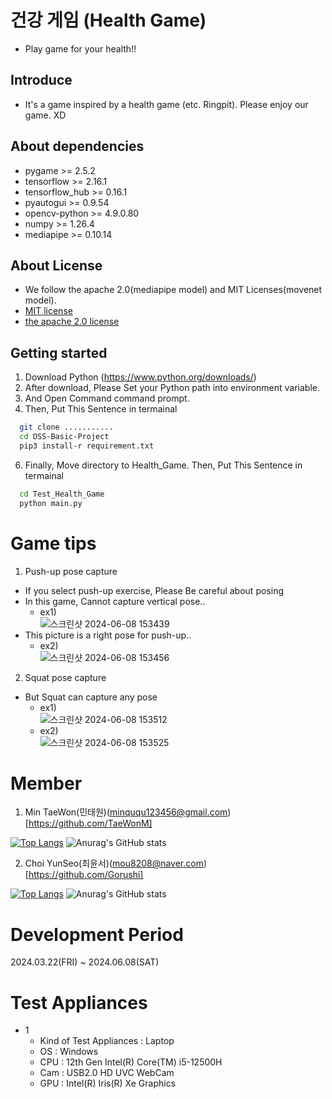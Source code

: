 # 건강 게임 (Health Game)
- Play game for your health!!
## Introduce
- It's a game inspired by a health game (etc. Ringpit).
  Please enjoy our game. XD
## About dependencies
 - pygame  >= 2.5.2
 - tensorflow >= 2.16.1
 - tensorflow_hub >= 0.16.1
 - pyautogui >= 0.9.54
 - opencv-python >= 4.9.0.80
 - numpy >= 1.26.4
 - mediapipe >= 0.10.14  
## About License
  - We follow the apache 2.0(mediapipe model) and MIT Licenses(movenet model).
  - [MIT license](https://github.com/TaeWonM/OSS-Basic-Project/blob/main/LICENSE-MIT)
  - [the apache 2.0 license](https://github.com/TaeWonM/OSS-Basic-Project/blob/main/LICENSE-Apache-2.0)
## Getting started
  1. Download Python (https://www.python.org/downloads/)
  2. After download, Please Set your Python path into environment variable.
  3. And Open Command command prompt.
  4. Then, Put This Sentence in termainal
```sh
  git clone ...........
  cd OSS-Basic-Project
  pip3 install-r requirement.txt
```
  6. Finally, Move directory to Health_Game. Then, Put This Sentence in termainal
```sh
  cd Test_Health_Game
  python main.py
```
# Game tips
1. Push-up pose capture
- If you select push-up exercise, Please Be careful about posing
- In this game, Cannot capture vertical pose..
  - ex1)  
![스크린샷 2024-06-08 153439](https://github.com/TaeWonM/OSS-Basic-Project/assets/129059512/cc6e0f3b-27a2-4f1e-a37e-c3c528e3e514)
- This picture is a right pose for push-up..
  - ex2)  
![스크린샷 2024-06-08 153456](https://github.com/TaeWonM/OSS-Basic-Project/assets/129059512/18b9a7b0-f0d0-4878-9fbf-a0f6ddfa6a48)  
2. Squat pose capture
- But Squat can capture any pose
  - ex1)  
![스크린샷 2024-06-08 153512](https://github.com/TaeWonM/OSS-Basic-Project/assets/129059512/f3e3d814-9e3d-47f9-9793-8b7699b0a43f)
  - ex2)  
![스크린샷 2024-06-08 153525](https://github.com/TaeWonM/OSS-Basic-Project/assets/129059512/f16fec86-198a-417c-a5e1-2074b09cfd60)

# Member
  1. Min TaeWon(민태원)(minququ123456@gmail.com) [https://github.com/TaeWonM]
  
[![Top Langs](https://github-readme-stats.vercel.app/api/top-langs/?username=TaeWonM)](https://github.com/anuraghazra/github-readme-stats)
![Anurag's GitHub stats](https://github-readme-stats.vercel.app/api?username=TaeWonM&hide=contribs,prs&show_icons=true&theme=테마)  

  2. Choi YunSeo(최윤서)(mou8208@naver.com) [https://github.com/Gorushi]  
 
[![Top Langs](https://github-readme-stats.vercel.app/api/top-langs/?username=Gorushi)](https://github.com/anuraghazra/github-readme-stats)
![Anurag's GitHub stats](https://github-readme-stats.vercel.app/api?username=Gorushi&hide=contribs,prs&show_icons=true&theme=테마)
# Development Period
  2024.03.22(FRI) ~ 2024.06.08(SAT)
# Test Appliances
 - 1
   - Kind of Test Appliances : Laptop
   - OS : Windows
   - CPU : 12th Gen Intel(R) Core(TM) i5-12500H
   - Cam : USB2.0 HD UVC WebCam
   - GPU : Intel(R) Iris(R) Xe Graphics
